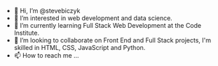 - 👋 Hi, I’m @stevebiczyk
- 👀 I’m interested in web development and data science.
- 🌱 I’m currently learning Full Stack Web Development at the Code Institute.
- 💞️ I’m looking to collaborate on Front End and Full Stack projects, I'm skilled in HTML, CSS, JavaScript and Python.
- 📫 How to reach me ...

<!---
stevebiczyk/stevebiczyk is a ✨ special ✨ repository because its `README.md` (this file) appears on your GitHub profile.
You can click the Preview link to take a look at your changes.
--->
